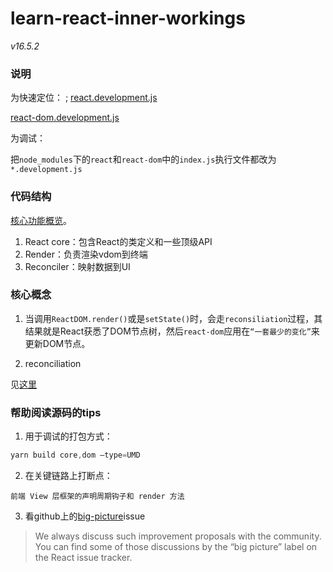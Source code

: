 # learn-react-inner-workings

*v16.5.2*

### 说明

为快速定位：
;
[react.development.js](./node_modules/react/cjs/react.development.js)

[react-dom.development.js](./node_modules/react-dom/cjs/react-dom.development.js)

为调试：

把`node_modules`下的`react`和`react-dom`中的`index.js`执行文件都改为`*.development.js`


### 代码结构

[核心功能概览](https://reactjs.org/docs/codebase-overview.html)。

1. React core：包含React的类定义和一些顶级API
2. Render：负责渲染vdom到终端
3. Reconciler：映射数据到UI

### 核心概念

1. 当调用`ReactDOM.render()`或是`setState()`时，会走`reconsiliation`过程，其结果就是React获悉了DOM节点树，然后`react-dom`应用在`“一套最少的变化”`来更新DOM节点。

2. reconciliation

见[这里](./terminology/reconciliation.md)


### 帮助阅读源码的tips

1. 用于调试的打包方式：

```js
yarn build core,dom –type=UMD
```

2. 在关键链路上打断点：

```
前端 View 层框架的声明周期钩子和 render 方法
```

3. 看github上的[big-picture](https://github.com/facebook/react/issues?q=is:open+is:issue+label:%22Type:+Big+Picture%22)issue

>We always discuss such improvement proposals with the community. You can find some of those discussions by the “big picture” label on the React issue tracker.
